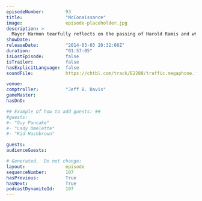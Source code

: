 ```yaml
---
episodeNumber:        93
title:                "McConaissance"
image:                episode-placeholder.jpg
description: >
  Mayor Harmon tearfully reflects on the passing of Harold Ramis and while the Academy Awards ceremony takes place mere blocks away, Harmontown hosts its own Oscars special.
showDate:             
releaseDate:          "2014-03-03 20:32:00Z"
duration:             "01:57:05"
isLostEpisode:        false
isTrailer:            false
hasExplicitLanguage:  false
soundFile:            https://chtbl.com/track/E2288/traffic.megaphone.fm/STA7537699370.mp3?updated=1556134812

venue:                
comptroller:          "Jeff B. Davis"
gameMaster:           
hasDnD:               

## Example of how to add guests: ##
#guests:
#- "Guy Pancake"
#- "Lady Omelette"
#- "Kid Hashbrown"

guests:
audienceGuests:

# Generated.  Do not change:
layout:               episode
sequenceNumber:       107
hasPrevious:          True
hasNext:              True
podcastDynamiteId:    107
---
```


<!-- The episode description will be rendered here -->
<!-- Add your content below here -->

